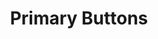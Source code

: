 ---
title: Primary Buttons
category: Application
paid: false
isActive: true
ltr: {"vue":{"vueTail":[{"code":"  <!-- // sm -->\n\n  <button\n    class=\"px-4 py-2 text-sm text-white duration-150 bg-indigo-600 rounded-md hover:bg-indigo-700 active:shadow-lg\">\n    Button\n  </button>\n\n  <!-- // default -->\n\n  <button class=\"px-5 py-2.5 text-white bg-indigo-600 rounded-md duration-150 hover:bg-indigo-700 active:shadow-lg\">\n    Button\n  </button>\n\n  <!-- // md -->\n\n  <button class=\"px-6 py-3 text-white duration-150 bg-indigo-600 rounded-md hover:bg-indigo-700 active:shadow-lg\">\n    Button\n  </button>\n\n  <!-- // lg -->\n\n  <button class=\"px-7 py-3.5 text-white bg-indigo-600 rounded-md duration-150 hover:bg-indigo-700 active:shadow-lg\">\n    Button\n  </button>\n\n  <!-- // xl -->\n\n  <button class=\"px-8 py-4 text-white duration-150 bg-indigo-600 rounded-md hover:bg-indigo-700 active:shadow-lg\">\n    Button\n  </button>","label":"App.vue"}],"vueCss":[{"code":"  <!-- // sm -->\n\n  <button class=\"btn-primary-sm\">\n    Button\n  </button>\n\n  <!-- // default -->\n\n  <button class=\"btn-primary-default\">\n    Button\n  </button>\n\n  <!-- // md -->\n\n  <button class=\"btn-primary-md\">\n    Button\n  </button>\n\n  <!-- // lg -->\n\n  <button class=\"btn-primary-lg\">\n    Button\n  </button>\n\n  <!-- // xl -->\n\n  <button class=\"btn-primary-xl\">\n    Button\n  </button>","label":"App.vue"},{"code":"/* // sm */\n\n.btn-primary-sm {\n  padding: 0.5rem 1rem 0.5rem 1rem;\n  background-color: #4f46e5;\n  border-radius: 0.375rem;\n  color: #FFF;\n  transition-duration: 150ms;\n  font-size: 0.875rem;\n  line-height: 1.25rem;\n}\n\n.btn-primary-sm:hover {\n  background-color: #4338ca;\n}\n\n.btn-primary-sm:active {\n  box-shadow: 0 10px 15px -3px #0000001a, 0 4px 6px -4px #0000001a;\n}\n\n/* // default */\n\n.btn-primary-default {\n  padding: 0.625rem 1.25rem 0.625rem 1.25rem;\n  background-color: #4f46e5;\n  border-radius: 0.375rem;\n  color: #FFF;\n  transition-duration: 150ms;\n}\n\n.btn-primary-default:hover {\n  background-color: #4338ca;\n}\n\n.btn-primary-default:active {\n  box-shadow: 0 10px 15px -3px #0000001a, 0 4px 6px -4px #0000001a;\n}\n\n/* // md */\n\n.btn-primary-md {\n  padding: 0.75rem 1.5rem 0.75rem 1.5rem;\n  background-color: #4f46e5;\n  border-radius: 0.375rem;\n  color: #FFF;\n  transition-duration: 150ms;\n}\n\n.btn-primary-md:hover {\n  background-color: #4338ca;\n}\n\n.btn-primary-md:active {\n  box-shadow: 0 10px 15px -3px #0000001a, 0 4px 6px -4px #0000001a;\n}\n\n/* // lg */\n\n.btn-primary-lg {\n  padding: 0.875rem 1.75rem 0.875rem 1.75rem;\n  background-color: #4f46e5;\n  border-radius: 0.375rem;\n  color: #FFF;\n  transition-duration: 150ms;\n}\n\n.btn-primary-lg:hover {\n  background-color: #4338ca;\n}\n\n.btn-primary-lg:active {\n  box-shadow: 0 10px 15px -3px #0000001a, 0 4px 6px -4px #0000001a;\n}\n\n/* // xl */\n\n.btn-primary-xl {\n  padding: 1rem 2rem 1rem 2rem;\n  background-color: #4f46e5;\n  border-radius: 0.375rem;\n  color: #FFF;\n  transition-duration: 150ms;\n}\n\n.btn-primary-xl:hover {\n  background-color: #4338ca;\n}\n\n.btn-primary-xl:active {\n  box-shadow: 0 10px 15px -3px #0000001a, 0 4px 6px -4px #0000001a;\n}","label":"style.css"}]},"preview":"function App() {\n  return /*#__PURE__*/React.createElement(\"div\", {\n    className: \"btns-container\"\n  }, /*#__PURE__*/React.createElement(\"button\", {\n    className: \"px-3 py-1.5 text-sm text-white duration-150 bg-indigo-600 rounded-lg hover:bg-indigo-700 active:shadow-lg\"\n  }, \"Button\"), /*#__PURE__*/React.createElement(\"button\", {\n    className: \"px-4 py-2 text-white bg-indigo-600 rounded-lg duration-150 hover:bg-indigo-700 active:shadow-lg\"\n  }, \"Button\"), /*#__PURE__*/React.createElement(\"button\", {\n    className: \"px-5 py-3 text-white duration-150 bg-indigo-600 rounded-lg hover:bg-indigo-700 active:shadow-lg\"\n  }, \"Button\"), /*#__PURE__*/React.createElement(\"button\", {\n    className: \"px-6 py-3.5 text-white bg-indigo-600 rounded-lg duration-150 hover:bg-indigo-700 active:shadow-lg\"\n  }, \"Button\"), /*#__PURE__*/React.createElement(\"button\", {\n    className: \"px-7 py-4 text-white duration-150 bg-indigo-600 rounded-lg hover:bg-indigo-700 active:shadow-lg\"\n  }, \"Button\"));\n}","react":{"jsxCss":[{"code":"// sm\n\n<button\n    className=\"btn-primary-sm\"\n>\n    Button\n</button>\n\n// default\n\n<button\n    className=\"btn-primary-default\"\n>\n    Button\n</button>\n\n// md\n\n<button\n    className=\"btn-primary-md\"\n>\n    Button\n</button>\n\n// lg\n\n<button\n    className=\"btn-primary-lg\"\n>\n    Button\n</button>\n\n// xl\n\n<button\n    className=\"btn-primary-xl\"\n>\n    Button\n</button>","label":"App.jsx"},{"code":"// sm\n\n.btn-primary-sm {\n  padding: 0.5rem 1rem 0.5rem 1rem;\n  background-color: #4f46e5;\n  border-radius: 0.375rem;\n  color: #FFF;\n  transition-duration: 150ms;\n  font-size: 0.875rem;\n  line-height: 1.25rem;\n}\n\n.btn-primary-sm:hover {\n  background-color: #4338ca;\n}\n\n.btn-primary-sm:active {\n  box-shadow: 0 10px 15px -3px #0000001a, 0 4px 6px -4px #0000001a;\n}\n\n// default\n\n.btn-primary-default {\n  padding: 0.625rem 1.25rem 0.625rem 1.25rem;\n  background-color: #4f46e5;\n  border-radius: 0.375rem;\n  color: #FFF;\n  transition-duration: 150ms;\n}\n\n.btn-primary-default:hover {\n  background-color: #4338ca;\n}\n\n.btn-primary-default:active {\n  box-shadow: 0 10px 15px -3px #0000001a, 0 4px 6px -4px #0000001a;\n}\n\n// md\n\n.btn-primary-md {\n  padding: 0.75rem 1.5rem 0.75rem 1.5rem;\n  background-color: #4f46e5;\n  border-radius: 0.375rem;\n  color: #FFF;\n  transition-duration: 150ms;\n}\n\n.btn-primary-md:hover {\n  background-color: #4338ca;\n}\n\n.btn-primary-md:active {\n  box-shadow: 0 10px 15px -3px #0000001a, 0 4px 6px -4px #0000001a;\n}\n\n// lg\n\n.btn-primary-lg {\n  padding: 0.875rem 1.75rem 0.875rem 1.75rem;\n  background-color: #4f46e5;\n  border-radius: 0.375rem;\n  color: #FFF;\n  transition-duration: 150ms;\n}\n\n.btn-primary-lg:hover {\n  background-color: #4338ca;\n}\n\n.btn-primary-lg:active {\n  box-shadow: 0 10px 15px -3px #0000001a, 0 4px 6px -4px #0000001a;\n}\n\n// xl\n\n.btn-primary-xl {\n  padding: 1rem 2rem 1rem 2rem;\n  background-color: #4f46e5;\n  border-radius: 0.375rem;\n  color: #FFF;\n  transition-duration: 150ms;\n}\n\n.btn-primary-xl:hover {\n  background-color: #4338ca;\n}\n\n.btn-primary-xl:active {\n  box-shadow: 0 10px 15px -3px #0000001a, 0 4px 6px -4px #0000001a;\n}\n","label":"style.css"}],"jsxTail":[{"code":"// sm\n\n<button\n    className=\"px-3 py-1.5 text-sm text-white duration-150 bg-indigo-600 rounded-lg hover:bg-indigo-700 active:shadow-lg\"\n>\n    Button\n</button>\n\n// default\n\n<button\n    className=\"px-4 py-2 text-white bg-indigo-600 rounded-lg duration-150 hover:bg-indigo-700 active:shadow-lg\"\n>\n    Button\n</button>\n\n// md\n\n<button\n    className=\"px-5 py-3 text-white duration-150 bg-indigo-600 rounded-lg hover:bg-indigo-700 active:shadow-lg\"\n>\n    Button\n</button>\n\n// lg\n\n<button\n    className=\"px-6 py-3.5 text-white bg-indigo-600 rounded-lg duration-150 hover:bg-indigo-700 active:shadow-lg\"\n>\n    Button\n</button>\n\n// xl\n\n<button\n    className=\"px-7 py-4 text-white duration-150 bg-indigo-600 rounded-lg hover:bg-indigo-700 active:shadow-lg\"\n>\n    Button\n</button>\n","label":"App.jsx"}]}}
rtl: {"react":{"jsxTail":[{"code":"// sm\n\n<button\n    className=\"px-3 py-1.5 text-sm text-white duration-150 bg-indigo-600 rounded-lg hover:bg-indigo-700 active:shadow-lg\"\n>\n    اضغط هنا\n</button>\n\n// default\n\n<button\n    className=\"px-4 py-2 text-white bg-indigo-600 rounded-lg duration-150 hover:bg-indigo-700 active:shadow-lg\"\n>\n    اضغط هنا\n</button>\n\n// md\n\n<button\n    className=\"px-5 py-3 text-white duration-150 bg-indigo-600 rounded-lg hover:bg-indigo-700 active:shadow-lg\"\n>\n    اضغط هنا\n</button>\n\n// lg\n\n<button\n    className=\"px-6 py-3.5 text-white bg-indigo-600 rounded-lg duration-150 hover:bg-indigo-700 active:shadow-lg\"\n>\n    اضغط هنا\n</button>\n\n// xl\n\n<button\n    className=\"px-7 py-4 text-white duration-150 bg-indigo-600 rounded-lg hover:bg-indigo-700 active:shadow-lg\"\n>\n    اضغط هنا\n</button>","label":"App.jsx"}],"jsxCss":[{"code":"// sm\n\n<button\n    className=\"btn-primary-sm\"\n>\n    اضغط\n</button>\n\n// default\n\n<button\n    className=\"btn-primary-default\"\n>\n    اضغط\n</button>\n\n// md\n\n<button\n    className=\"btn-primary-md\"\n>\n    اضغط\n</button>\n\n// lg\n\n<button\n    className=\"btn-primary-lg\"\n>\n    اضغط\n</button>\n\n// xl\n\n<button\n    className=\"btn-primary-xl\"\n>\n    اضغط\n</button>","label":"App.jsx"},{"code":"// sm\n\n.btn-primary-sm {\n  padding: 0.5rem 1rem 0.5rem 1rem;\n  background-color: #4f46e5;\n  border-radius: 0.375rem;\n  color: #FFF;\n  transition-duration: 150ms;\n  font-size: 0.875rem;\n  line-height: 1.25rem;\n}\n\n.btn-primary-sm:hover {\n  background-color: #4338ca;\n}\n\n.btn-primary-sm:active {\n  box-shadow: 0 10px 15px -3px #0000001a, 0 4px 6px -4px #0000001a;\n}\n\n// default\n\n.btn-primary-default {\n  padding: 0.625rem 1.25rem 0.625rem 1.25rem;\n  background-color: #4f46e5;\n  border-radius: 0.375rem;\n  color: #FFF;\n  transition-duration: 150ms;\n}\n\n.btn-primary-default:hover {\n  background-color: #4338ca;\n}\n\n.btn-primary-default:active {\n  box-shadow: 0 10px 15px -3px #0000001a, 0 4px 6px -4px #0000001a;\n}\n\n// md\n\n.btn-primary-md {\n  padding: 0.75rem 1.5rem 0.75rem 1.5rem;\n  background-color: #4f46e5;\n  border-radius: 0.375rem;\n  color: #FFF;\n  transition-duration: 150ms;\n}\n\n.btn-primary-md:hover {\n  background-color: #4338ca;\n}\n\n.btn-primary-md:active {\n  box-shadow: 0 10px 15px -3px #0000001a, 0 4px 6px -4px #0000001a;\n}\n\n// lg\n\n.btn-primary-lg {\n  padding: 0.875rem 1.75rem 0.875rem 1.75rem;\n  background-color: #4f46e5;\n  border-radius: 0.375rem;\n  color: #FFF;\n  transition-duration: 150ms;\n}\n\n.btn-primary-lg:hover {\n  background-color: #4338ca;\n}\n\n.btn-primary-lg:active {\n  box-shadow: 0 10px 15px -3px #0000001a, 0 4px 6px -4px #0000001a;\n}\n\n// xl\n\n.btn-primary-xl {\n  padding: 1rem 2rem 1rem 2rem;\n  background-color: #4f46e5;\n  border-radius: 0.375rem;\n  color: #FFF;\n  transition-duration: 150ms;\n}\n\n.btn-primary-xl:hover {\n  background-color: #4338ca;\n}\n\n.btn-primary-xl:active {\n  box-shadow: 0 10px 15px -3px #0000001a, 0 4px 6px -4px #0000001a;\n}","label":"style.css"}]},"vue":{"vueTail":[],"vueCss":[]},"preview":"function App() {\n  return /*#__PURE__*/React.createElement(\"div\", {\n    className: \"btns-container\"\n  }, /*#__PURE__*/React.createElement(\"button\", {\n    className: \"px-3 py-1.5 text-sm text-white duration-150 bg-indigo-600 rounded-lg hover:bg-indigo-700 active:shadow-lg\"\n  }, \"\\u0627\\u0636\\u063A\\u0637 \\u0647\\u0646\\u0627\"), /*#__PURE__*/React.createElement(\"button\", {\n    className: \"px-4 py-2 text-white bg-indigo-600 rounded-lg duration-150 hover:bg-indigo-700 active:shadow-lg\"\n  }, \"\\u0627\\u0636\\u063A\\u0637 \\u0647\\u0646\\u0627\"), /*#__PURE__*/React.createElement(\"button\", {\n    className: \"px-5 py-3 text-white duration-150 bg-indigo-600 rounded-lg hover:bg-indigo-700 active:shadow-lg\"\n  }, \"\\u0627\\u0636\\u063A\\u0637 \\u0647\\u0646\\u0627\"), /*#__PURE__*/React.createElement(\"button\", {\n    className: \"px-6 py-3.5 text-white bg-indigo-600 rounded-lg duration-150 hover:bg-indigo-700 active:shadow-lg\"\n  }, \"\\u0627\\u0636\\u063A\\u0637 \\u0647\\u0646\\u0627\"), /*#__PURE__*/React.createElement(\"button\", {\n    className: \"px-7 py-4 text-white duration-150 bg-indigo-600 rounded-lg hover:bg-indigo-700 active:shadow-lg\"\n  }, \"\\u0627\\u0636\\u063A\\u0637 \\u0647\\u0646\\u0627\"));\n}"}
slug: /buttons
id: 284d5c99-8aea-450e-8c03-aa6606ba23eb
created_at: 1
---